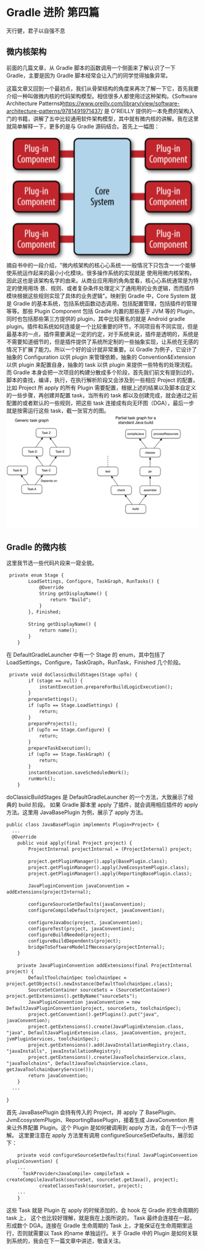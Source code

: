 # Gradle 进阶 第四篇

天行健，君子以自强不息
## 微内核架构
前面的几篇文章，从 Gradle 脚本的函数调用一个侧面来了解认识了一下 Gradle，主要是因为 Gradle 脚本经常会让入门的同学觉得抽象异常。

这篇文章又回到一个最初点，我们从骨架结构的角度来再次了解一下它，首先我要介绍一种叫做微内核的代码架构模型。相信很多人都使用过这种架构。《Software Architecture Patterns》https://www.oreilly.com/library/view/software-architecture-patterns/9781491971437/ 是 O'REILLY 提供的一本免费的架构入门的书籍，讲解了五中比较通用软件架构模型，其中就有微内核的讲解。我在这里就简单解释一下，更多的是与 Gradle 源码结合。首先上一幅图：

<img src="MicorKernal.PNG"/>
摘自书中的一段介绍，"微内核架构的核⼼心系统⼀一般情况下只包含⼀一个能够使系统运作起来的最⼩小化模块。很多操作系统的实现就是
使⽤用微内核架构，因此这也是该架构名字的由来。从商业应⽤用的⾓角度看，核⼼心系统通常是为特定的使⽤用场
景、规则、或者复杂条件处理定义了通⽤用的业务逻辑，⽽而插件模块根据这些规则实现了具体的业务逻辑"。映射到 Gradle 中，Core System 就是 Gradle 的基本系统，包括系统函数动态调用，包括配置管理，包括插件的管理等等。那些 Plugin Component 包括 Gradle 内置的那些基于 JVM 等的 Plugin，同时也包括那些第三方提供的 plugin，其中比较著名的就是 Android gradle plugin。插件和系统如何连接是一个比较重要的环节，不同项目有不同实现，但是最基本的一点，插件需要满足一定的约定，对于系统来说，插件是透明的，系统是不需要知道细节的，但是插件提供了系统所定制的一些抽象实现，让系统在无感的情况下扩展了能力。所以一个好的设计就非常重要。以 Gradle 为例子，它设计了抽象的 Configuration 以供 plugin 来管理依赖，抽象的 Convention&Extension 以供 plugin 来配置自身，抽象的 task 以供 plugin 来提供一些特有的处理流程。
而 Gradle 本身会把一次项目的构建分散成多个阶段，首先我们前文有提到过的，脚本的查找，编译，执行，在执行解析阶段又会涉及到一些相应 Project 的配置，比如 Project 所 apply 的所有 Plugin 需要配置，根据上述的结果以及脚本自定义的一些步骤，再创建并配置 task，当所有的 task 都以及创建完成，就会通过之前配置的或者默认的一些规则，把这些 task 连接成有向无环图（DGA），最后一步就是按需运行这些 task，截一张官方的图。

<img src="TaskGraph.png">

## Gradle 的微内核
这里我节选一些代码片段来一窥全貌。

~~~
 private enum Stage {
        LoadSettings, Configure, TaskGraph, RunTasks() {
            @Override
            String getDisplayName() {
                return "Build";
            }
        }, Finished;

        String getDisplayName() {
            return name();
        }
    }
~~~

在 DefaultGradleLauncher 中有一个 Stage 的 enum，其中包括了 LoadSettings，Configure，TaskGraph，RunTask，Finished 几个阶段。

~~~
 private void doClassicBuildStages(Stage upTo) {
        if (stage == null) {
            instantExecution.prepareForBuildLogicExecution();
        }
        prepareSettings();
        if (upTo == Stage.LoadSettings) {
            return;
        }
        prepareProjects();
        if (upTo == Stage.Configure) {
            return;
        }
        prepareTaskExecution();
        if (upTo == Stage.TaskGraph) {
            return;
        }
        instantExecution.saveScheduledWork();
        runWork();
    }
~~~

doClassicBuildStages 是 DefaultGradleLauncher 的一个方法，大致展示了经典的 build 阶段。
如果 Gradle 脚本里 apply 了插件，就会调用相应插件的 apply 方法。这里用 JavaBasePlugin 为例，展示了 apply 方法。
~~~
public class JavaBasePlugin implements Plugin<Project> {
  ...
  @Override
    public void apply(final Project project) {
        ProjectInternal projectInternal = (ProjectInternal) project;

        project.getPluginManager().apply(BasePlugin.class);
        project.getPluginManager().apply(JvmEcosystemPlugin.class);
        project.getPluginManager().apply(ReportingBasePlugin.class);

        JavaPluginConvention javaConvention = addExtensions(projectInternal);

        configureSourceSetDefaults(javaConvention);
        configureCompileDefaults(project, javaConvention);

        configureJavaDoc(project, javaConvention);
        configureTest(project, javaConvention);
        configureBuildNeeded(project);
        configureBuildDependents(project);
        bridgeToSoftwareModelIfNecessary(projectInternal);
    }

    private JavaPluginConvention addExtensions(final ProjectInternal project) {
        DefaultToolchainSpec toolchainSpec = project.getObjects().newInstance(DefaultToolchainSpec.class);
        SourceSetContainer sourceSets = (SourceSetContainer) project.getExtensions().getByName("sourceSets");
        JavaPluginConvention javaConvention = new DefaultJavaPluginConvention(project, sourceSets, toolchainSpec);
        project.getConvention().getPlugins().put("java", javaConvention);
        project.getExtensions().create(JavaPluginExtension.class, "java", DefaultJavaPluginExtension.class, javaConvention, project, jvmPluginServices, toolchainSpec);
        project.getExtensions().add(JavaInstallationRegistry.class, "javaInstalls", javaInstallationRegistry);
        project.getExtensions().create(JavaToolchainService.class, "javaToolchains", DefaultJavaToolchainService.class, getJavaToolchainQueryService());
        return javaConvention;
    }
  ...

}
~~~
首先 JavaBasePlugin 会持有传入的 Project，并 apply 了 BasePlugin、JvmEcosystemPlugin、ReportingBasePlugin，接着生成 JavaConvention 用来让外界配置 Plugin。这个 Plugin 是如何被调用到 apply 方法，会在下一小节讲解。
这里要注意在 apply 方法里有调用 configureSourceSetDefaults，展示如下：
~~~
    private void configureSourceSetDefaults(final JavaPluginConvention pluginConvention) {
    ...
      TaskProvider<JavaCompile> compileTask = createCompileJavaTask(sourceSet, sourceSet.getJava(), project);
            createClassesTask(sourceSet, project);
    ...
    }
~~~
这些 Task 就是 Plugin 在 apply 的时候添加的，会 hook 在 Gradle 的生命周期的 task 上， 这个也比较好理解，就是我在上面所说的， Task 最终会连接在一起，形成数个 DGA，连接在 Gradle 生命周期的 Task 上，才能保证在生命周期里运行，否则就需要以 Task 的name 单独运行。关于 Gradle 中的 Plugin 是如何关联到系统的，我会在下一篇文章中讲述，敬请关注。
